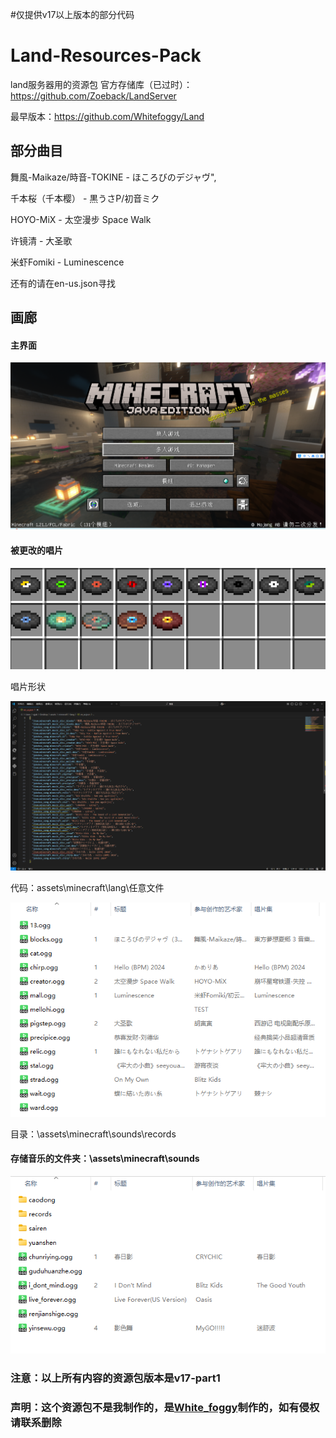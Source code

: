 #仅提供v17以上版本的部分代码
# Land-Resources-Pack
land服务器用的资源包
官方存储库（已过时）：https://github.com/Zoeback/LandServer

最早版本：https://github.com/Whitefoggy/Land

## 部分曲目

舞風-Maikaze/時音-TOKINE - ほころびのデジャヴ",

千本桜（千本樱） - 黒うさP/初音ミク

HOYO-MiX - 太空漫步 Space Walk

许镜清 - 大圣歌

米虾Fomiki - Luminescence

还有的请在en-us.json寻找

## 画廊

#### 主界面
![image](https://github.com/xjjakm/Land-Resources-Pack/blob/main/.github/%E5%B1%8F%E5%B9%95%E6%88%AA%E5%9B%BE%202025-01-04%20170438.png)

#### 被更改的唱片

![image](https://github.com/xjjakm/Land-Resources-Pack/blob/main/.github/%E5%B1%8F%E5%B9%95%E6%88%AA%E5%9B%BE%202025-01-04%20175444.png)

唱片形状

![image](https://github.com/xjjakm/Land-Resources-Pack/blob/main/.github/%E5%B1%8F%E5%B9%95%E6%88%AA%E5%9B%BE%202025-01-04%20175606.png)

代码：assets\minecraft\lang\任意文件

![image](https://github.com/xjjakm/Land-Resources-Pack/blob/main/.github/%E5%B1%8F%E5%B9%95%E6%88%AA%E5%9B%BE%202025-01-04%20184521.png)

目录：\assets\minecraft\sounds\records

#### 存储音乐的文件夹：\assets\minecraft\sounds

![image](https://github.com/xjjakm/Land-Resources-Pack/blob/main/.github/%E5%B1%8F%E5%B9%95%E6%88%AA%E5%9B%BE%202025-01-04%20184445.png)

### 注意：以上所有内容的资源包版本是v17-part1
### 声明：这个资源包不是我制作的，是[White_foggy](https://github.com/Zoeback)制作的，如有侵权请联系删除
